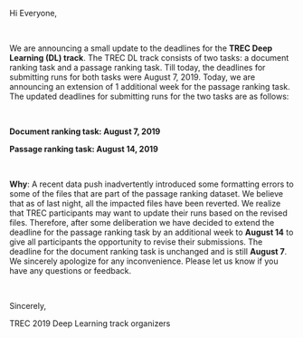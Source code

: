 
Hi Everyone,

<br/>

We are announcing a small update to the deadlines for the **TREC Deep Learning (DL) track**.
The TREC DL track consists of two tasks: a document ranking task and a passage ranking task.
Till today, the deadlines for submitting runs for both tasks were August 7, 2019.
Today, we are announcing an extension of 1 additional week for the passage ranking task.
The updated deadlines for submitting runs for the two tasks are as follows:

<br/>

**Document ranking task: August 7, 2019**

**Passage ranking task: August 14, 2019**

<br/>


**Why**:
A recent data push inadvertently introduced some formatting errors to some of the files that are part of the passage ranking dataset.
We believe that as of last night, all the impacted files have been reverted.
We realize that TREC participants may want to update their runs based on the revised files.
Therefore, after some deliberation we have decided to extend the deadline for the passage ranking task by an additional week to **August 14** to give all participants the opportunity to revise their submissions.
The deadline for the document ranking task is unchanged and is still **August 7**.
We sincerely apologize for any inconvenience. Please let us know if you have any questions or feedback.

<br/>

Sincerely,

TREC 2019 Deep Learning track organizers
